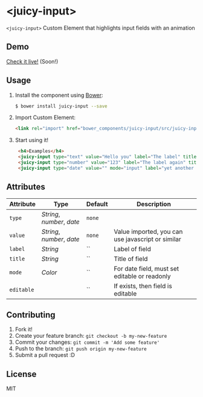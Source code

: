 # &lt;juicy-input&gt;

`<juicy-input>` Custom Element that highlights input fields with an animation

## Demo

[Check it live!](http://juicy.github.io/juicy-input) (Soon!)

## Usage

1. Install the component using [Bower](http://bower.io/):

    ```sh
    $ bower install juicy-input --save
	```

2. Import Custom Element:

    ```html
    <link rel="import" href="bower_components/juicy-input/src/juicy-input.html">
    ```

3. Start using it!

    ```html
	 <h4>Examples</h4>
     <juicy-input type="text" value="Hello you" label="The label" title="The title" editable></juicy-input>
	 <juicy-input type="number" value="123" label="The label again" title="The Title again" editable></juicy-input>
	 <juicy-input type="date" value="" mode="input" label="yet another label" editable></juicy-input>
    ```

## Attributes

Attribute         | Type           					| Default      | Description
---               | ---            					| ---          | ---
`type`            | *String*, *number*, *date*      | `none`       |  
`value`   	      | *String*, *number*, *date*		| `none`       | Value imported, you can use javascript or similar
`label`     	  | *String*     				    | ``    	   | Label of field
`title`    		  | *String*     				    | ``           | Title of field
`mode`            | *Color*       				    | ``      	   | For date field, must set editable or readonly
`editable`   	  |             					| ``           | If exists, then field is editable


## Contributing

1. Fork it!
2. Create your feature branch: `git checkout -b my-new-feature`
3. Commit your changes: `git commit -m 'Add some feature'`
4. Push to the branch: `git push origin my-new-feature`
5. Submit a pull request :D

## License

MIT
